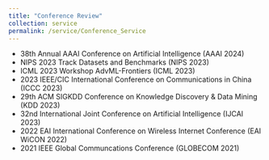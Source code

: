 ```yaml
---
title: "Conference Review"
collection: service
permalink: /service/Conference_Service
---
```


- 38th Annual AAAI Conference on Artificial Intelligence (AAAI 2024)
- NIPS 2023 Track Datasets and Benchmarks (NIPS 2023)
- ICML 2023 Workshop AdvML-Frontiers (ICML 2023)
- 2023 IEEE/CIC International Conference on Communications in China (ICCC 2023)
- 29th ACM SIGKDD Conference on Knowledge Discovery \& Data Mining (KDD 2023)
- 32nd International Joint Conference on Artificial Intelligence (IJCAI 2023)
- 2022 EAI International Conference on Wireless Internet Conference (EAI WiCON 2022)
- 2021 IEEE Global Communcations Conference (GLOBECOM 2021)
